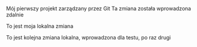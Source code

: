 Mój pierwszy projekt zarządzany przez Git
Ta zmiana została wprowadzona zdalnie

To jest moja lokalna zmiana

To jest kolejna zmiana lokalna, wprowadzona dla testu, po raz drugi



